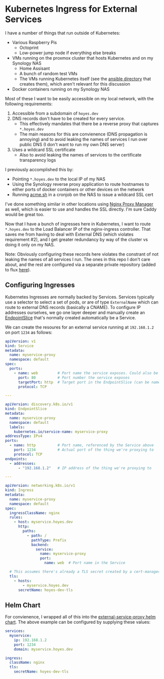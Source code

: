 # Kubernetes Ingress for External Services

I have a number of things that run outside of Kubernetes:

- Various Raspberry Pis
    - Octoprint
    - Low-power jump node if everything else breaks
- VMs running on the proxmox cluster that hosts Kubernetes and on my Synology NAS
    - Home Assisant
    - A bunch of random test VMs
    - The VMs running Kubernetes itself (see the [ansible directory](/ansible/) that creates them), which aren't relevant for this discussion
- Docker containers running on my Synology NAS

Most of these I want to be easily accessible on my local network, with the following requirements:

1. Accessible from a subdomain of `hoyes.dev`
2. DNS records don't have to be created for every service.
    - This effectively mandates that there be a reverse proxy that captures `*.hoyes.dev`
    - The main reasons for this are convienence (DNS propagation is annoying) and to avoid leaking the names of services I run over public DNS (I don't want to run my own DNS server)
3. Uses a wildcard SSL certificate
    - Also to avoid leaking the names of services to the certificate transparency logs

I previously accomplished this by:

- Pointing `*.hoyes.dev` to the local IP of my NAS
- Using the Synology reverse proxy application to route hostnames to either ports of docker containers or other devices on the network
- Running [acme.sh](https://github.com/acmesh-official/acme.sh) in a cronjob on the NAS to issue a wildcard SSL cert

I've done something similar in other locations using [Nginx Proxy Manager](https://nginxproxymanager.com/) as well, which is easier to use and handles the SSL directly. I'm sure Caddy would be great too.

Now that I have a bunch of ingresses here in Kubernetes, I want to route `*.hoyes.dev` to the Load Balancer IP of the nginx-ingress controller. That saves me from having to deal with External DNS (which violates requirement #2), and I get greater redundancy by way of the cluster vs doing it only on my NAS.

Note: Obviously configuring these records here violates the constrant of not leaking the names of all services I run. The ones in this repo I don't care about, and the rest are configured via a separate private repository (added to flux [here](/flux/repositories/homelab-private.yaml)).

## Configuring Ingresses

Kubernetes Ingresses are normally backed by Services. Services typically use a selector to select a set of pods, or are of type `ExternalName` which can route to external DNS records (basically a CNAME). To configure IP addresses ourselves, we go one layer deeper and manually create an [EndpointSlice](https://kubernetes.io/docs/concepts/services-networking/endpoint-slices/) that's normally created automatically be a Service.

We can create the resoures for an external service running at `192.168.1.2` on port `1234` as follows:

```yaml
apiVersion: v1
kind: Service
metadata:
  name: myservice-proxy
  namespace: default
spec:
  ports:
    - name: web         # Port name the service exposes. Could also be called `http`.
      port: 80          # Port number the service exposes
      targetPort: http  # Target port in the EndpointSlice (can be name or number)
      protocol: TCP

---

apiVersion: discovery.k8s.io/v1
kind: EndpointSlice
metadata:
  name: myservice-proxy
  namespace: default
  labels:
    kubernetes.io/service-name: myservice-proxy
addressType: IPv4
ports:
  - name: http          # Port name, referenced by the Service above
    port: 1234          # Actual port of the thing we're proxying to
    protocol: TCP
endpoints:
  - addresses:
      - "192.168.1.2"   # IP address of the thing we're proxying to

---

apiVersion: networking.k8s.io/v1
kind: Ingress
metadata:
  name: myservice-proxy
  namespace: default
spec:
  ingressClassName: nginx
  rules:
    - host: myservice.hoyes.dev
      http:
        paths:
          - path: /
            pathType: Prefix
            backend:
              service:
                name: myservice-proxy
                port:
                  name: web  # Port name in the Service

  # This assumes there's already a TLS secret created by a cert-manager Certificate resource
  tls:
    - hosts:
        - myservice.hoyes.dev
      secretName: hoyes-dev-tls
```

## Helm Chart

For convienence, I wrapped all of this into the [external-service-proxy helm chart](/charts/external-service-proxy/). The above example can be configured by supplying these values:

```yaml
services:
  myservice:
    ip: 192.168.1.2
    port: 1234
    domain: myservice.hoyes.dev

ingress:
  className: nginx
  tls:
    secretName: hoyes-dev-tls
```
